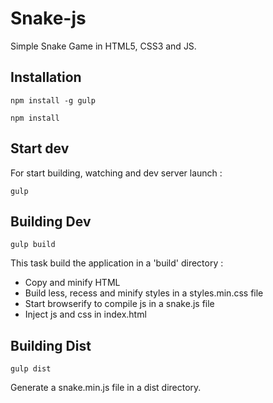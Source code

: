 # Snake-js

Simple Snake Game in HTML5, CSS3 and JS.

## Installation

`npm install -g gulp`

`npm install`

## Start dev

For start building, watching and dev server launch :

`gulp`

## Building Dev

`gulp build`

This task build the application in a 'build' directory : 
- Copy and minify HTML
- Build less, recess and minify styles in a styles.min.css file
- Start browserify to compile js in a snake.js file
- Inject js and css in index.html

## Building Dist

`gulp dist`

Generate a snake.min.js file in a dist directory. 
